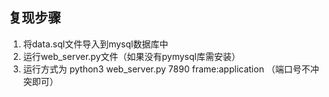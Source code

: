 
## 复现步骤
1. 将data.sql文件导入到mysql数据库中
2. 运行web_server.py文件（如果没有pymysql库需安装）
3. 运行方式为 python3 web_server.py 7890 frame:application  （端口号不冲突即可）
